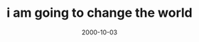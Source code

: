 ---
layout: base.njk
title : 'i am going to change the world' 
view_title : 'i am going to change the world' 
year : '2000' 
date : '2000-10-03' 
img_file : '/drawing/changethe.png' 
html_file : 'changethe' 
next_html : 'fulloflove.html' 
year_order : '541' 
permalink : "title/{{html_file}}.html"
---